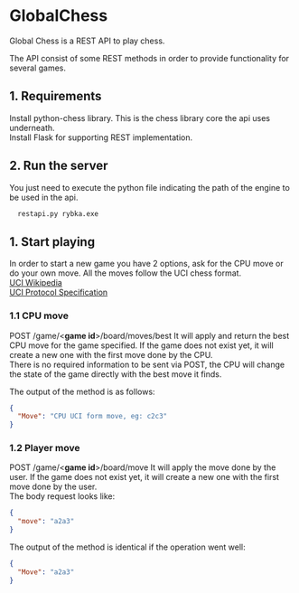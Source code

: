 # GlobalChess
Global Chess is a REST API to play chess.

The API consist of some REST methods in order to provide functionality for several games.
## 1. Requirements
Install python-chess library. This is the chess library core the api uses underneath.  
Install Flask for supporting REST implementation.  

## 2. Run the server
You just need to execute the python file indicating the path of the engine to be used in the api.
```python
  restapi.py rybka.exe
````

## 1. Start playing
In order to start a new game you have 2 options, ask for the CPU move or do your own move.
All the moves follow the UCI chess format.  
[UCI Wikipedia](https://en.wikipedia.org/wiki/Universal_Chess_Interface)  
[UCI Protocol Specification](http://wbec-ridderkerk.nl/html/UCIProtocol.html)  

### 1.1 CPU move
POST /game/<__game id__>/board/moves/best
It will apply and return the best CPU move for the game specified. If the game does not exist yet, it will create a new one with the first move done by the CPU.  
There is no required information to be sent via POST, the CPU will change the state of the game directly with the best move it finds.  
  
The output of the method is as follows:
```json
{
  "Move": "CPU UCI form move, eg: c2c3"
}
```
 
### 1.2 Player move
POST /game/<__game id__>/board/move
It will apply the move done by the user. If the game does not exist yet, it will create a new one with the first move done by the user.  
The body request looks like:
```json
{ 
  "move": "a2a3" 
}
```
The output of the method is identical if the operation went well:
```json
{
  "Move": "a2a3"
}
```
